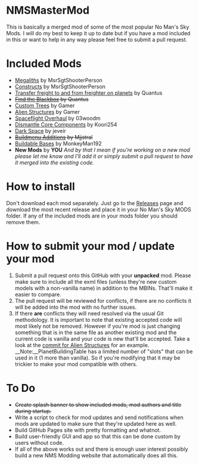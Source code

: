 # NMSMasterMod
This is basically a merged mod of some of the most popular No Man's Sky Mods.  I will do my best to keep it up to date but if you have a mod included in this or want to help in any way please feel free to submit a pull request.

# Included Mods
 * [Megaliths](https://nomansskymods.com/mods/megaliths/) by MsrSgtShooterPerson
 * [Constructs](https://nomansskymods.com/mods/constructs/) by MsrSgtShooterPerson
 * [Transfer freight to and from freighter on planets](https://nomansskymods.com/mods/transfer-freight-to-and-from-freighter-on-planets/) by Quantus
 * ~~[Find the Blackbox](https://nomansskymods.com/mods/find-the-blackbox/) by Quantus~~
 * [Custom Trees](https://nomansskymods.com/mods/custom-trees-mod-4/) by Gamer
 * [Alien Structures](https://nomansskymods.com/mods/alien-structures-mod/) by Gamer
 * [Spaceflight Overhaul](https://nomansskymods.com/mods/spaceflight-overhaul-foundation-edition/) by 03woodm
 * [Dismantle Core Components](https://nomansskymods.com/mods/nms-dismantle-core-components/) by Koori254
 * [Dark Space](https://nomansskymods.com/mods/dark-space-foundation-update/) by jeveir
 * ~~[Buildmenu Additions](https://nomansskymods.com/mods/buildmenu-additions/) by Mjjstral~~
 * [Buildable Bases](https://nomansskymods.com/mods/buildable-bases/) by MonkeyMan192
 * __New Mods__ by __YOU__ _And by that I mean if you're working on a new mod please let me know and I'll add it or simply submit a pull request to have it merged into the existing code._
 
# How to install
 Don't download each mod separately.  Just go to the [Releases](https://github.com/theFisher86/NMSMasterMod/releases/) page and download the most recent release and place it in your No Man's Sky MODS folder.  If any of the included mods are in your mods folder you should remove them.
 
# How to submit your mod / update your mod
1. Submit a pull request onto this GitHub with your __unpacked__ mod.  Please make sure to include all the exml files (unless they're new custom models with a non-vanilla name) in addition to the MBINs.  That'll make it easier to compare.
2. The pull request will be reviewed for conflicts, if there are no conflicts it will be added into the mod with no further issues.
3. If there **are** conflicts they will need resolved via the usual Git methodology.  It is important to note that existing accepted code will most likely not be removed.  However if you're mod is just changing something that is in the same file as another existing mod and the current code is vanilla and your code is new that'll be accepted.  Take a look at the [commit for Alien Structures](https://github.com/theFisher86/NMSMasterMod/commit/153cb5a539bbd644c2a1d34572d433fecee3439b) for an example.
__Note:__PlanetBuildingTable has a limited number of "slots" that can be used in it (1 more than vanilla).  So if you're modifying that it may be trickier to make your mod compatible with others.
 
# To Do
* ~~Create splash banner to show included mods, mod authors and title during startup.~~
* Write a script to check for mod updates and send notifications when mods are updated to make sure that they're updated here as well.
* Build GitHub Pages site with pretty formatting and whatnot.
* Build user-friendly GUI and app so that this can be done custom by users without code.
* If all of the above works out and there is enough user interest possibly build a new NMS Modding website that automatically does all this.

